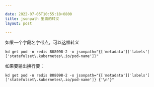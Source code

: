```yaml
---

date: 2022-07-05T10:55:18+0800
title: jsonpath 里面的转义
layout: post

---
```


如果一个字段名字带点，可以这样转义

```
kd get pod -n redis 808098-2 -o jsonpath="{['metadata']['labels']['statefulset\.kubernetes\.io/pod-name']}"
```

如果要输出换行要：

```
kd get pod -n redis 808098-2 -o jsonpath="{['metadata']['labels']['statefulset\.kubernetes\.io/pod-name']} {'\n'}"
```

